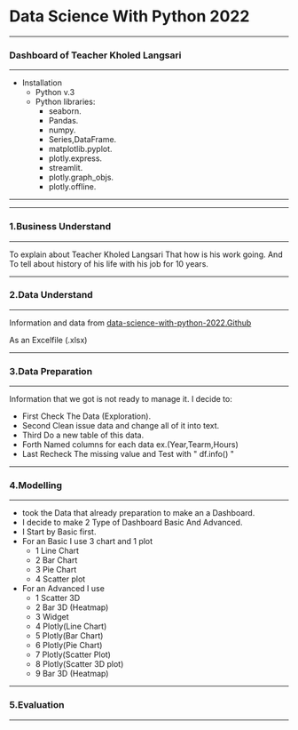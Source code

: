 # Data Science With Python 2022
-----
### Dashboard of Teacher Kholed Langsari
-----
* Installation
    * Python v.3
    * Python libraries:
        * seaborn.
        * Pandas.
        * numpy.
        * Series,DataFrame.
        * matplotlib.pyplot.
        * plotly.express.
        * streamlit.
        * plotly.graph_objs.
        * plotly.offline.

-----

<!-- [![Alt text](https://assets.digitalocean.com/articles/alligator/boo.svg)](https://digitalocean.com) -->

-----
### 1.Business Understand
-----
To explain about Teacher Kholed Langsari That how is his work going.
And To tell about history of his life with his job for 10 years.

-----
### 2.Data Understand
-----
Information and data from [data-science-with-python-2022.Github]( https://github.com/langsari/data-science-with-python-2022/tree/main/Kholed%20History%20Teaches%20Data%20 )

As an Excelfile (.xlsx)

-----
### 3.Data Preparation
-----
Information that we got is not ready to manage it.
I decide to:
- First Check The Data (Exploration).
- Second Clean issue data and change all of it into text.
- Third Do a new table of this data.
- Forth Named columns for each data ex.(Year,Tearm,Hours)
- Last Recheck The missing value and Test with " df.info() "

-----
### 4.Modelling
-----

- took the Data that already preparation to make an a Dashboard.
- I decide to make 2 Type of Dashboard Basic And Advanced.
- I Start by Basic first.
- For an Basic I use 3 chart and 1 plot
    - 1 Line Chart
    - 2 Bar Chart
    - 3 Pie Chart
    - 4 Scatter plot
- For an Advanced I use
    - 1 Scatter 3D
    - 2 Bar 3D (Heatmap)
    - 3 Widget
    - 4 Plotly(Line Chart)
    - 5 Plotly(Bar Chart)
    - 6 Plotly(Pie Chart)
    - 7 Plotly(Scatter Plot)
    - 8 Plotly(Scatter 3D plot)
    - 9 Bar 3D (Heatmap)

----
### 5.Evaluation
----